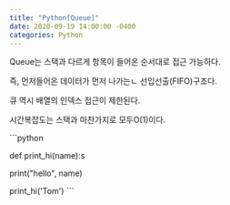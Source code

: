 ```yaml
---
title: "Python[Queue]"
date: 2020-09-19 14:00:00 -0400
categories: Python 
---
```

Queue는 스택과 다르게 항목이 들어온 순서대로 접근 가능하다. 

즉, 먼저들어온 데이터가 먼저 나가는ㄴ 선입선출(FIFO)구조다.

큐 역시 배열의 인덱스 접근이 제한된다. 

시간복잡도는 스택과 마찬가지로 모두O(1)이다. 



​```python

def print_hi(name):s

  print("hello", name)
  
  print_hi('Tom')
​```


[jekyll-docs]: https://jekyllrb.com/docs/home
[jekyll-gh]:   https://github.com/jekyll/jekyll
[jekyll-talk]: https://talk.jekyllrb.com/
